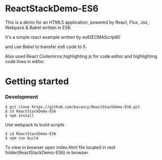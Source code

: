 ReactStackDemo-ES6
================
This is a demo for an HTML5 application, powered by React, Flux, Jsx, Webpack & Babel written in ES6.

It's a simple react example written by es6(ECMAScript6)

and use Babel to transfer es6 code to 5.

Also used React Codemirror,highlighting js for code editor and highlighting code lines in editor.

Getting started
================

### Development
```
$ git clone https://github.com/bacancy/ReactStackDemo-ES6.git
$ cd ReactStackDemo-ES6
$ npm install
```

Use webpack to build scripts
```
$ cd ReactStackDemo-ES6
$ npm run build
```

To view in browser open index.html file located in root folder(ReactStackDemo-ES6) in browser.
